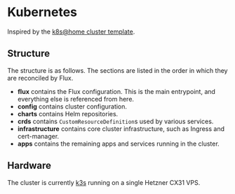 # Kubernetes
Inspired by the [k8s@home cluster template](https://github.com/k8s-at-home/flux-cluster-template).

## Structure
The structure is as follows. The sections are listed in the order in which they are reconciled by Flux.

- **flux** contains the Flux configuration. This is the main entrypoint, and everything else is referenced from here.
- **config** contains cluster configuration.
- **charts** contains Helm repositories.
- **crds** contains `CustomResourceDefinition`s used by various services.
- **infrastructure** contains core cluster infrastructure, such as Ingress and cert-manager.
- **apps** contains the remaining apps and services running in the cluster.

## Hardware
The cluster is currently [k3s](https://k3s.io/) running on a single Hetzner CX31 VPS.
